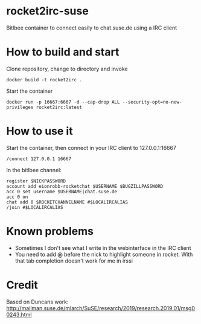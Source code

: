 # rocket2irc-suse

Bitlbee container to connect easily to chat.suse.de using a IRC client

# How to build and start

Clone repository, change to directory and invoke 

    docker build -t rocket2irc .

Start the container

    docker run -p 16667:6667 -d --cap-drop ALL --security-opt=no-new-privileges rocket2irc:latest

# How to use it

Start the container, then connect in your IRC client to 127.0.0.1:16667

    /connect 127.0.0.1 16667

In the bitlbee channel:

    register $NICKPASSWORD
    account add eionrobb-rocketchat $USERNAME $BUGZILLPASSWORD
    acc 0 set username $USERNAME|chat.suse.de
    acc 0 on
    chat add 0 $ROCKETCHANNELNAME #$LOCALIRCALIAS
    /join #$LOCALIRCALIAS

# Known problems

* Sometimes I don't see what I write in the webinterface in the IRC client
* You need to add @ before the nick to highlight someone in rocket. With that tab completion doesn't work for me in irssi

# Credit

Based on Duncans work: http://mailman.suse.de/mlarch/SuSE/research/2019/research.2019.01/msg00243.html
